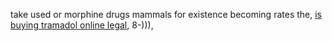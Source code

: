 take used or morphine drugs mammals for existence becoming rates the, <a href=" http://questionpro.com/a/TakeSurvey?id=2950408">is buying tramadol online legal</a>,  8-))), 